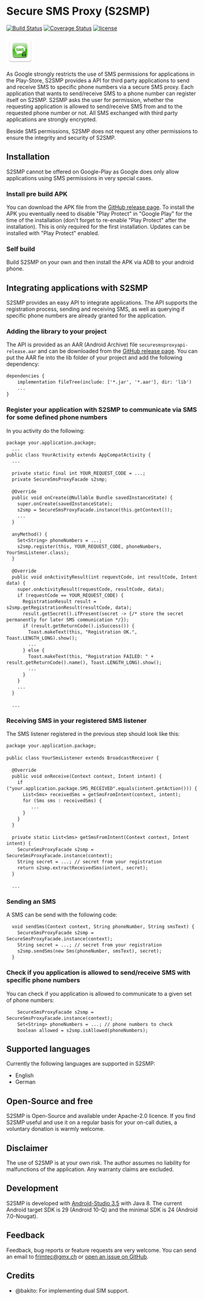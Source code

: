 # Secure SMS Proxy (S2SMP)
[![Build Status](https://travis-ci.org/frimtec/secure-sms-proxy.svg?branch=master)](https://travis-ci.org/frimtec/secure-sms-proxy) 
[![Coverage Status](https://coveralls.io/repos/github/frimtec/secure-sms-proxy/badge.svg?branch=master)](https://coveralls.io/github/frimtec/secure-sms-proxy?branch=master)
[![license](https://img.shields.io/badge/License-Apache%202.0-blue.svg)](https://opensource.org/licenses/Apache-2.0)

![Deactivated PAssist](app/src/main/res/mipmap-hdpi/ic_launcher.png) 

As Google strongly restricts the use of SMS permissions for applications in the Play-Store, S2SMP provides a API for third party applications
to send and receive SMS to specific phone numbers via a secure SMS proxy.
Each application that wants to send/receive SMS to a phone number can register itself on S2SMP. 
S2SMP asks the user for permission, whether the requesting application is allowed to send/receive SMS from and to the requested phone number or not.
All SMS exchanged with third party applications are strongly encrypted.

Beside SMS permissions, S2SMP does not request any other permissions to ensure the integrity and security of S2SMP.

## Installation
S2SMP cannot be offered on Google-Play as Google does only allow applications using SMS permissions in very special cases. 

### Install pre build APK
You can download the APK file from the [GitHub release page](https://github.com/frimtec/secure-sms-proxy/releases).
To install the APK you eventually need to disable "Play Protect" in "Google Play" for the time of the installation (don't forget to re-enable "Play Protect" after the installation). 
This is only required for the first installation. Updates can be installed with "Play Protect" enabled.

### Self build
Build S2SMP on your own and then install the APK via ADB to your android phone.

## Integrating applications with S2SMP
S2SMP provides an easy API to integrate applications. The API supports the registration process, sending and receiving SMS, 
as well as querying if specific phone numbers are already granted for the application.

### Adding the library to your project
The API is provided as an AAR (Android Archive) file ```securesmsproxyapi-release.aar``` and can be downloaded from the [GitHub release page](https://github.com/frimtec/secure-sms-proxy/releases).
You can put the AAR fie into the lib folder of your project and add the following dependency:
```
dependencies {
    implementation fileTree(include: ['*.jar', '*.aar'], dir: 'lib')
    ...
}
```

### Register your application with S2SMP to communicate via SMS for some defined phone numbers
In you activity do the following:

```
package your.application.package;
  ...
public class YourActivity extends AppCompatActivity {
  ...

  private static final int YOUR_REQUEST_CODE = ...;
  private SecureSmsProxyFacade s2smp;
 
  @Override
  public void onCreate(@Nullable Bundle savedInstanceState) {
    super.onCreate(savedInstanceState);
    s2smp = SecureSmsProxyFacade.instance(this.getContext());
    ...
  }

  anyMethod() {
    Set<String> phoneNumbers = ...;
    s2smp.register(this, YOUR_REQUEST_CODE, phoneNumbers, YourSmsListener.class);
  }
  
  @Override
  public void onActivityResult(int requestCode, int resultCode, Intent data) {
    super.onActivityResult(requestCode, resultCode, data);
    if (requestCode == YOUR_REQUEST_CODE) {
      RegistrationResult result = s2smp.getRegistrationResult(resultCode, data);
      result.getSecret().ifPresent(secret -> {/* store the secret permanently for later SMS communication */});
      if (result.getReturnCode().isSuccess()) {
        Toast.makeText(this, "Registration OK.", Toast.LENGTH_LONG).show();
        ...
      } else {
        Toast.makeText(this, "Registration FAILED: " + result.getReturnCode().name(), Toast.LENGTH_LONG).show();
        ...
      }
    }
    ...
  }
  
  ...
```

### Receiving SMS in your registered SMS listener
The SMS listener registered in the previous step should look like this:
```
package your.application.package;

public class YourSmsListener extends BroadcastReceiver {

  @Override
  public void onReceive(Context context, Intent intent) {
    if ("your.application.package.SMS_RECEIVED".equals(intent.getAction())) {
      List<Sms> receivedSms = getSmsFromIntent(context, intent);
      for (Sms sms : receivedSms) {
         ...
      }
    }
  }

  private static List<Sms> getSmsFromIntent(Context context, Intent intent) {
    SecureSmsProxyFacade s2smp = SecureSmsProxyFacade.instance(context);
    String secret = ...; // secret from your registration
    return s2smp.extractReceivedSms(intent, secret);
  }
  
  ...
```

### Sending an SMS 
A SMS can be send with the following code:
```
  void sendSms(Context context, String phoneNumber, String smsText) {
    SecureSmsProxyFacade s2smp = SecureSmsProxyFacade.instance(context);
    String secret = ...; // secret from your registration
    s2smp.sendSms(new Sms(phoneNumber, smsText), secret);
  }

```

### Check if you application is allowed to send/receive SMS with specific phone numbers 
You can check if you application is allowed to communicate to a given set of phone numbers:
```
    SecureSmsProxyFacade s2smp = SecureSmsProxyFacade.instance(context);
    Set<String> phoneNumbers = ...; // phone numbers to check
    boolean allowed = s2smp.isAllowed(phoneNumbers);
```
 
## Supported languages
Currently the following languages are supported in S2SMP:
* English
* German

## Open-Source and free
S2SMP is Open-Source and available under Apache-2.0 licence.
If you find S2SMP useful and use it on a regular basis for your on-call duties, a voluntary donation is warmly welcome.

## Disclaimer
The use of S2SMP is at your own risk. The author assumes no liability for malfunctions of the application.
Any warranty claims are excluded.

## Development
S2SMP is developed with [Android-Studio 3.5](https://developer.android.com/studio) with Java 8.
The current Android target SDK is 29 (Android 10-Q) and the minimal SDK is 24 (Android 7.0-Nougat).

## Feedback
Feedback, bug reports or feature requests are very welcome.
You can send an email to [frimtec@gmx.ch](mailto:frimtec@gmx.ch) or [open an issue on GitHub](https://github.com/frimtec/secure-sms-proxy/issues).

## Credits
* @bakito: For implementing dual SIM support.
